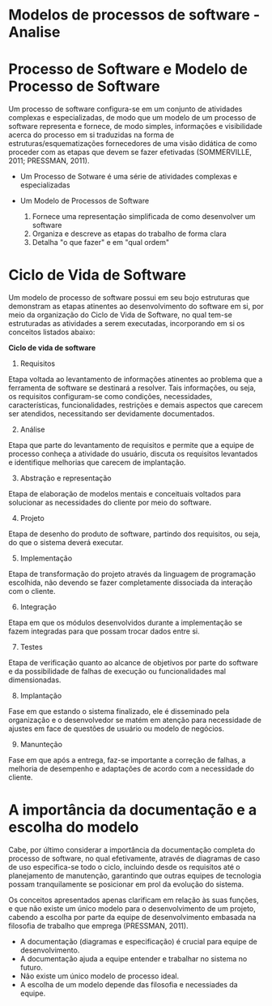 # Modelos de processos de software - Analise

# Processo de Software e Modelo de Processo de Software

Um processo de software configura-se em um conjunto de atividades complexas e especializadas, de modo que um modelo de um processo de software representa e fornece, de modo simples, informações e visibilidade acerca do processo em si traduzidas na forma de estruturas/esquematizações fornecedores de uma visão didática de como proceder com as etapas que devem se fazer efetivadas (SOMMERVILLE, 2011; PRESSMAN, 2011).


- Um Processo de Sotware é uma série de atividades complexas e especializadas
  
- Um Modelo de Processos de Software 

    1. Fornece uma representação simplificada de como desenvolver um software
    2. Organiza e descreve as etapas do trabalho de forma clara
    3. Detalha "o que fazer" e em "qual ordem"

# Ciclo de Vida de Software

Um modelo de processo de software possui em seu bojo estruturas que demonstram as etapas atinentes ao desenvolvimento do software em si, por meio da organização do Ciclo de Vida de Software, no qual tem-se estruturadas as atividades a serem executadas, incorporando em si os conceitos listados abaixo:


**Ciclo de vida de software**

1. Requisitos

Etapa voltada ao levantamento de informações atinentes ao problema que a ferramenta de software se destinará a resolver. Tais informações, ou seja, os requisitos configuram-se como condições, necessidades, características, funcionalidades, restrições e demais aspectos que carecem ser atendidos, necessitando ser devidamente documentados.

2. Análise

Etapa que parte do levantamento de requisitos e permite que a equipe de processo conheça a atividade do usuário, discuta os requisitos levantados e identifique melhorias que carecem de implantação. 

3. Abstração e representação

Etapa de elaboração de modelos mentais e conceituais voltados para solucionar as necessidades do cliente por meio do software.

4. Projeto

Etapa de desenho do produto de software, partindo dos requisitos, ou seja, do que o sistema deverá executar.

5. Implementação

Etapa de transformação do projeto através da linguagem de programação escolhida, não devendo se fazer completamente dissociada da interação com o cliente.

6. Integração

Etapa em que os módulos desenvolvidos durante a implementação se fazem integradas para que possam trocar dados entre si.

7. Testes

Etapa de verificação quanto ao alcance de objetivos por parte do software e da possibilidade de falhas de execução ou funcionalidades mal dimensionadas.

8. Implantação

Fase em que estando o sistema finalizado, ele é disseminado pela organização e o desenvolvedor se matém em atenção para necessidade de ajustes em face de questões de usuário ou modelo de negócios.

9. Manunteção

Fase em que após a entrega, faz-se importante a correção de falhas, a melhoria de desempenho e adaptações de acordo com a necessidade do cliente.

# A importância da documentação e a escolha do modelo

Cabe, por último considerar a importância da documentação completa do processo de software, no qual efetivamente, através de diagramas de caso de uso especifica-se todo o ciclo, incluindo desde os requisitos até o planejamento de manutenção, garantindo que outras equipes de tecnologia possam tranquilamente se posicionar em prol da evolução do sistema.

Os conceitos apresentados apenas clarificam em relação às suas funções, e que não existe um único modelo para o desenvolvimento de um projeto, cabendo a escolha por parte da equipe de desenvolvimento embasada na filosofia de trabalho que emprega (PRESSMAN, 2011).

- A documentação (diagramas e especificação) é crucial para equipe de desenvolvimento.
- A documentação ajuda a equipe entender e trabalhar no sistema no futuro.
- Não existe um único modelo de processo ideal.
- A escolha de um modelo depende das filosofia e necessiades da equipe.